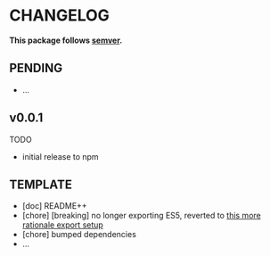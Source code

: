 # CHANGELOG
**This package follows [semver](https://semver.org/).**

## PENDING
* ...

## v0.0.1
TODO
* initial release to npm

## TEMPLATE
* [doc] README++
* [chore] [breaking] no longer exporting ES5, reverted to [this more rationale export setup](../../CONTRIBUTING/module-exports.md)
* [chore] bumped dependencies
* ...

